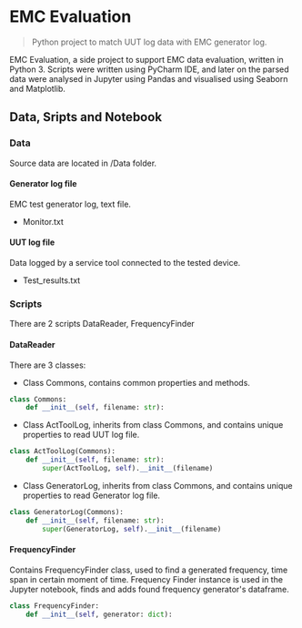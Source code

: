 # EMC Evaluation
> Python project to match UUT log data with EMC generator log.

EMC Evaluation, a side project to support EMC data evaluation, written in Python 3. 
Scripts were written using PyCharm IDE, and later on the parsed data were analysed in
Jupyter using Pandas and visualised using Seaborn and Matplotlib.

## Data, Sripts and Notebook

### Data 
Source data are located in /Data folder. 

#### Generator log file
EMC test generator log, text file.
* Monitor.txt
#### UUT log file
Data logged by a service tool connected to the tested device.
* Test_results.txt

### Scripts
There are 2 scripts DataReader, FrequencyFinder

#### DataReader
There are 3 classes:
* Class Commons, contains common properties and methods.
``` Python
class Commons:
    def __init__(self, filename: str):
```
* Class ActToolLog, inherits from class Commons, and contains unique properties to read UUT log file.
``` Python
class ActToolLog(Commons):
    def __init__(self, filename: str):
        super(ActToolLog, self).__init__(filename)
```
* Class GeneratorLog, inherits from class Commons, and contains unique properties to read Generator log file.
``` Python
class GeneratorLog(Commons):
    def __init__(self, filename: str):
        super(GeneratorLog, self).__init__(filename)
```
#### FrequencyFinder
Contains FrequencyFinder class, used to find a generated frequency, time span in certain moment of time.
Frequency Finder instance is used in the Jupyter notebook, finds and adds found frequency generator's dataframe.
``` Python
class FrequencyFinder:
    def __init__(self, generator: dict):
```
